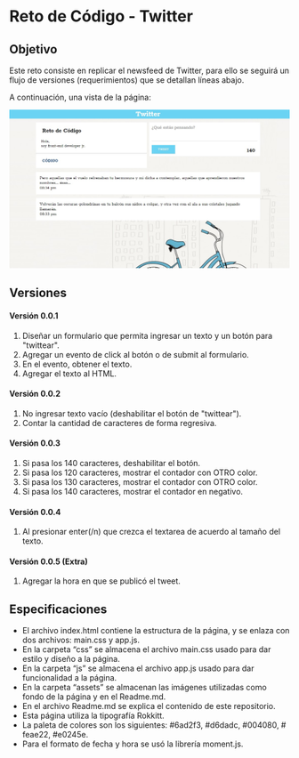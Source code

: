 # Reto de Código - Twitter #

## Objetivo

Este reto consiste en replicar el newsfeed de Twitter, para ello se seguirá un flujo de versiones (requerimientos) que se detallan líneas abajo.

A continuación, una vista de la página:

![vista](assets/docs/vista.jpg "vista")

## Versiones

#### Versión 0.0.1

1. Diseñar un formulario que permita ingresar un texto y un botón para "twittear".
2. Agregar un evento de click al botón o de submit al formulario.
3. En el evento, obtener el texto.
4. Agregar el texto al HTML.

#### Versión 0.0.2

1. No ingresar texto vacío (deshabilitar el botón de "twittear").
2. Contar la cantidad de caracteres de forma regresiva.

#### Versión 0.0.3

1. Si pasa los 140 caracteres, deshabilitar el botón.
2. Si pasa los 120 caracteres, mostrar el contador con OTRO color.
3. Si pasa los 130 caracteres, mostrar el contador con OTRO color.
4. Si pasa los 140 caracteres, mostrar el contador en negativo.

#### Versión 0.0.4

1. Al presionar enter(/n) que crezca el textarea de acuerdo al tamaño del texto.

#### Versión 0.0.5 (Extra)

1. Agregar la hora en que se publicó el tweet.

## Especificaciones
* El archivo index.html contiene la estructura de la página, y se enlaza con dos archivos: main.css y app.js.
* En la carpeta “css” se almacena el archivo main.css usado para dar estilo y diseño a la página.
* En la carpeta “js” se almacena el archivo app.js usado para dar funcionalidad a la página.
* En la carpeta “assets” se almacenan las imágenes utilizadas como fondo de la página y en el Readme.md.
* En el archivo Readme.md se explica el contenido de este repositorio.
* Esta página utiliza la tipografía Rokkitt.
* La paleta de colores son los siguientes: #6ad2f3, #d6dadc, #004080, # feae22, #e0245e.
* Para el formato de fecha y hora se usó la librería moment.js.